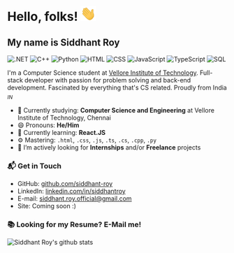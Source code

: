 <!--
**siddhant-roy/siddhant-roy** is a ✨ _special_ ✨ repository because its `README.md` (this file) appears on your GitHub profile.
- 🔭 I’m currently working on ...
- 🌱 I’m currently learning ...
- 👯 I’m looking to collaborate on ...
- 🤔 I’m looking for help with ...
- 💬 Ask me about ...
- 📫 How to reach me: ...
- 😄 Pronouns: ...
- ⚡ Fun fact: ...
-->

# Hello, folks! <img src="https://raw.githubusercontent.com/siddhant-roy/siddhant-roy/master/wave.gif" width="35px">

## My name is **Siddhant Roy**

![.NET](https://img.shields.io/badge/.NET-Expert-lightblue)
![C++](https://img.shields.io/badge/C++-Expert-purple)
![Python](https://img.shields.io/badge/Python-Expert-lightgreen)
![HTML](https://img.shields.io/badge/HTML-Intermediate-orange)
![CSS](https://img.shields.io/badge/CSS-Intermediate-blue)
![JavaScript](https://img.shields.io/badge/JavaScript-Expert-yellow)
![TypeScript](https://img.shields.io/badge/TypeScript-Intermediate-lightgrey)
![SQL](https://img.shields.io/badge/SQL-Intermediate-red)

I'm a Computer Science student at [Vellore Institute of Technology](https://chennai.vit.ac.in). Full-stack developer with passion for problem solving and back-end development. Fascinated by everything that's CS related. Proudly from India <sub>_IN_</sub>

<!--
## 🔧 Technologies & Tools
![](https://img.shields.io/badge/OS-Windows-informational?style=flat&logo=linux&logoColor=white&color=2bbc8a)
![](https://img.shields.io/badge/Editor-IntelliJ_IDEA-informational?style=flat&logo=intellij-idea&logoColor=white&color=2bbc8a)
![](https://img.shields.io/badge/Code-Python-informational?style=flat&logo=python&logoColor=white&color=2bbc8a)
![](https://img.shields.io/badge/Code-JavaScript-informational?style=flat&logo=javascript&logoColor=white&color=2bbc8a)
![](https://img.shields.io/badge/Code-Golang-informational?style=flat&logo=go&logoColor=white&color=2bbc8a)
![](https://img.shields.io/badge/Code-Make-informational?style=flat&logo=cmake&logoColor=white&color=2bbc8a)
![](https://img.shields.io/badge/Code-Vue-informational?style=flat&logo=vue.js&logoColor=white&color=2bbc8a)
![](https://img.shields.io/badge/Shell-Bash-informational?style=flat&logo=gnu-bash&logoColor=white&color=2bbc8a)
![](https://img.shields.io/badge/Tools-PostgreSQL-informational?style=flat&logo=postgresql&logoColor=white&color=2bbc8a)
![](https://img.shields.io/badge/Tools-Docker-informational?style=flat&logo=docker&logoColor=white&color=2bbc8a)
![](https://img.shields.io/badge/Tools-Kubernetes-informational?style=flat&logo=kubernetes&logoColor=white&color=2bbc8a)
![](https://img.shields.io/badge/Tools-Red_Hat_OpenShift-informational?style=flat&logo=red-hat-open-shift&logoColor=white&color=2bbc8a)
![](https://img.shields.io/badge/Cloud-Digital_Ocean-informational?style=flat&logo=digitalocean&logoColor=white&color=2bbc8a)-->

- 🔭 Currently studying: **Computer Science and Engineering** at Vellore Institute of Technology, Chennai
- 😄 Pronouns: **He/Him**
- 🌱 Currently learning: **React.JS**
- ⚙️ Mastering: `.html`, `.css`, `.js`, `.ts`, `.cs`, `.cpp`, `.py`
- 👯 I’m actively looking for **Internships** and/or **Freelance** projects
<!--(- 💬 I'm mostly active within the **Vue.JS**, **Node.JS** communities)-->

### 📬 Get in Touch

- GitHub: [github.com/siddhant-roy][github]
- LinkedIn: [linkedin.com/in/siddhantroy][linkedin]
- E-mail: siddhant.roy.official@gmail.com
- Site: Coming soon :)

### 📚 Looking for my Resume? E-Mail me!

![Siddhant Roy's github stats](https://github-readme-stats.vercel.app/api?username=siddhant-roy&show_icons=true&hide_border=true)

[github]: https://github.com/siddhant-roy
[site]: https://
[linkedin]: https://www.linkedin.com/in/siddhantroy/
